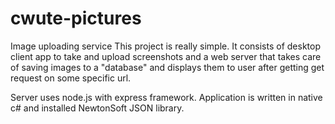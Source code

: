 # cwute-pictures
Image uploading service
This project is really simple.
It consists of desktop client app to take and upload screenshots and a web server that takes care of saving images to a "database" and
displays them to user after getting get request on some specific url.

Server uses node.js with express framework.
Application is written in native c# and installed NewtonSoft JSON library.
